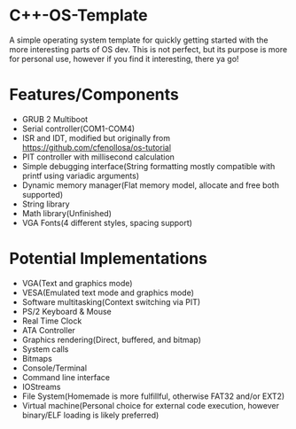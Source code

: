 # C++-OS-Template
A simple operating system template for quickly getting started with the more interesting parts of OS dev. This is not perfect, but its purpose is more for personal use, however if you find it interesting, there ya go!

# Features/Components
- GRUB 2 Multiboot
- Serial controller(COM1-COM4)
- ISR and IDT, modified but originally from https://github.com/cfenollosa/os-tutorial
- PIT controller with millisecond calculation
- Simple debugging interface(String formatting mostly compatible with printf using variadic arguments)
- Dynamic memory manager(Flat memory model, allocate and free both supported)
- String library
- Math library(Unfinished)
- VGA Fonts(4 different styles, spacing support)

# Potential Implementations
- VGA(Text and graphics mode)
- VESA(Emulated text mode and graphics mode)
- Software multitasking(Context switching via PIT)
- PS/2 Keyboard & Mouse
- Real Time Clock
- ATA Controller
- Graphics rendering(Direct, buffered, and bitmap)
- System calls
- Bitmaps
- Console/Terminal
- Command line interface
- IOStreams
- File System(Homemade is more fulfillful, otherwise FAT32 and/or EXT2)
- Virtual machine(Personal choice for external code execution, however binary/ELF loading is likely preferred)
